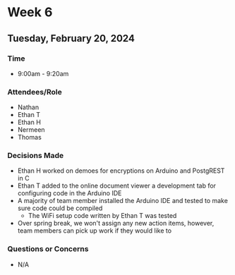 # Week 6
## Tuesday, February 20, 2024
### Time
- 9:00am - 9:20am
### Attendees/Role
- Nathan
- Ethan T
- Ethan H
- Nermeen
- Thomas
### Decisions Made
- Ethan H worked on demoes for encryptions on Arduino and PostgREST in C
- Ethan T added to the online document viewer a development tab for configuring code in the Arduino IDE
- A majority of team member installed the Arduino IDE and tested to make sure code could be compiled
    - The WiFi setup code written by Ethan T was tested
- Over spring break, we won't assign any new action items, however, team members can pick up work if they would like to
### Questions or Concerns
- N/A